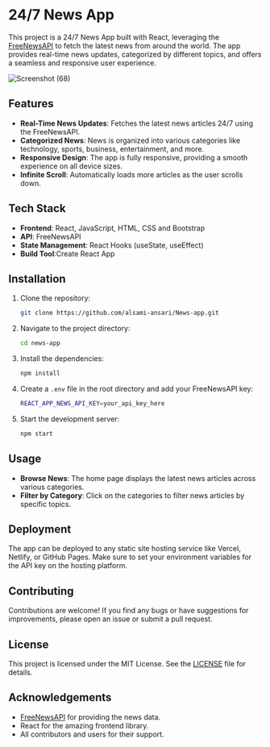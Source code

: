 
# 24/7 News App

This project is a 24/7 News App built with React, leveraging the [FreeNewsAPI](https://newsapi.org/) to fetch the latest news from around the world. The app provides real-time news updates, categorized by different topics, and offers a seamless and responsive user experience.

![Screenshot (68)](https://github.com/user-attachments/assets/937d0443-7443-4b82-bdec-71019d84c5d2)



## Features

- **Real-Time News Updates**: Fetches the latest news articles 24/7 using the FreeNewsAPI.
- **Categorized News**: News is organized into various categories like technology, sports, business, entertainment, and more.
- **Responsive Design**: The app is fully responsive, providing a smooth experience on all device sizes.
- **Infinite Scroll**: Automatically loads more articles as the user scrolls down.

## Tech Stack

- **Frontend**: React, JavaScript, HTML, CSS and Bootstrap
- **API**: FreeNewsAPI
- **State Management**: React Hooks (useState, useEffect)
- **Build Tool**:Create React App 

## Installation

1. Clone the repository:
   ```bash
   git clone https://github.com/alsami-ansari/News-app.git
   ```
2. Navigate to the project directory:
   ```bash
   cd news-app
   ```
3. Install the dependencies:
   ```bash
   npm install
   ```
4. Create a `.env` file in the root directory and add your FreeNewsAPI key:
   ```bash
   REACT_APP_NEWS_API_KEY=your_api_key_here
   ```
5. Start the development server:
   ```bash
   npm start
   ```

## Usage

- **Browse News**: The home page displays the latest news articles across various categories.
- **Filter by Category**: Click on the categories to filter news articles by specific topics.

## Deployment

The app can be deployed to any static site hosting service like Vercel, Netlify, or GitHub Pages. Make sure to set your environment variables for the API key on the hosting platform.

## Contributing

Contributions are welcome! If you find any bugs or have suggestions for improvements, please open an issue or submit a pull request.

## License

This project is licensed under the MIT License. See the [LICENSE](LICENSE) file for details.

## Acknowledgements

- [FreeNewsAPI](https://newsapi.org/) for providing the news data.
- React for the amazing frontend library.
- All contributors and users for their support.

